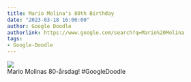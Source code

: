 ```yaml
---
title: Mario Molina's 80th Birthday
date: "2023-03-18 16:00:00"
author: Google Doodle
authorlink: https://www.google.com/search?q=Mario%20Molina
tags:
- Google-Doodle
---
```

<img src="https://www.google.com/logos/doodles/2023/mario-molinas-80th-birthday-6753651837110030-l.png" referrerpolicy="no-referrer"><br>Mario Molinas 80-årsdag! #GoogleDoodle